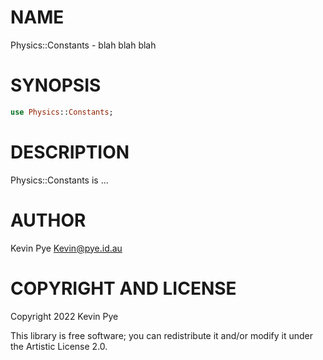 NAME
====

Physics::Constants - blah blah blah

SYNOPSIS
========

```raku
use Physics::Constants;
```

DESCRIPTION
===========

Physics::Constants is ...

AUTHOR
======

Kevin Pye <Kevin@pye.id.au>

COPYRIGHT AND LICENSE
=====================

Copyright 2022 Kevin Pye

This library is free software; you can redistribute it and/or modify it under the Artistic License 2.0.

